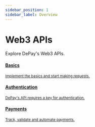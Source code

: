 ```yaml
---
sidebar_position: 1
sidebar_label: Overview
---
```


# Web3 APIs

Explore DePay's Web3 APIs.

<div className="row pt-5">
  <div className="col-12 ps-0 pe-0 col-md-4 pe-md-4">
    <a href="/docs/apis/basics" className="d-block hover-card p-3">
      <span className="d-block">
        <FontAwesomeIcon icon="fa-solid fa-compass" className="text-body-color h2 pt-2" />
      </span>
      <h4 className="d-block h5 mb-1">Basics</h4>
      <div><small className="text-light">Implement the basics and start making requests.</small></div>
    </a>
  </div>

  <div className="col-12 ps-0 pe-0 col-md-4 pe-md-4">
    <a href="/docs/apis/authentication" className="d-block hover-card p-3">
      <span className="d-block">
        <FontAwesomeIcon icon="fa-solid fa-key" className="text-body-color h2 pt-2" />
      </span>
      <h4 className="d-block h5 mb-1">Authentication</h4>
      <div><small className="text-light">DePay's API requires a key for authentication.</small></div>
    </a>
  </div>
</div>


<div className="row pt-5">
  <div className="col-12 ps-0 pe-0 col-md-4 pe-md-4">
    <a href="/docs/apis/payments/" className="d-block hover-card p-3">
      <span className="d-block">
        <FontAwesomeIcon icon="fa-solid fa-money-bill-transfer" className="text-body-color h2 pt-2" />
      </span>
      <h4 className="d-block h5 mb-1">Payments</h4>
      <div><small className="text-light">Track, validate and automate payments.</small></div>
    </a>
  </div>
</div>
